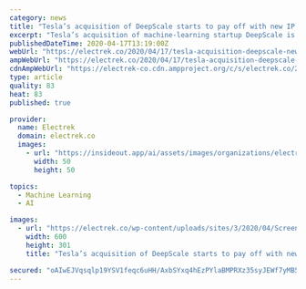 ```yaml
---
category: news
title: "Tesla’s acquisition of DeepScale starts to pay off with new IP in machine learning"
excerpt: "Tesla’s acquisition of machine-learning startup DeepScale is starting to pay off, with the team hired through the acquisition starting to deliver new IP for the automaker. Late last year, it was revealed that Tesla acquired DeepScale, a Bay Area-based startup that focuses on “Deep Neural Network (DNN)” for self-driving vehicles ..."
publishedDateTime: 2020-04-17T13:19:00Z
webUrl: "https://electrek.co/2020/04/17/tesla-acquisition-deepscale-new-ip-machine-learning/"
ampWebUrl: "https://electrek.co/2020/04/17/tesla-acquisition-deepscale-new-ip-machine-learning/amp/"
cdnAmpWebUrl: "https://electrek-co.cdn.ampproject.org/c/s/electrek.co/2020/04/17/tesla-acquisition-deepscale-new-ip-machine-learning/amp/"
type: article
quality: 83
heat: 83
published: true

provider:
  name: Electrek
  domain: electrek.co
  images:
    - url: "https://insideout.app/ai/assets/images/organizations/electrek.co-50x50.jpg"
      width: 50
      height: 50

topics:
  - Machine Learning
  - AI

images:
  - url: "https://electrek.co/wp-content/uploads/sites/3/2020/04/Screen-Shot-2020-04-17-at-5.50.22-AM-e1587128191319.jpg?quality=82&strip=all&w=600"
    width: 600
    height: 301
    title: "Tesla’s acquisition of DeepScale starts to pay off with new IP in machine learning"

secured: "oAIwEJVqsqlp19YSV1feqc6uHH/AxbSYxq4hEzPYlaBMPRXz35syJEWf7yMB5vK4v3LVCXgtC37V5Kl8F3yaCwjq9nI8DfR3GPEACptW7roLzrIFNROHLnesOBgr5INLtY2PC10JZFep4u0vwm0FDZr31gI+iFrT6Lk4KMwjCkBYFmemSgV3PeVKz/xNX2Um4HF5jWJzgL2rOHgneyxFAsps5IWU97B26DJrUz7aOfkSkubhcv2OSSd5Qz1GO+VD5aazumfHbWv4HLF+aTjzU3Cu33QK7d6PPF6nSp3qLQW0iFhRayyMmelGxVwhOaq8;aeiBnt2ouI5VE6BgGY/BGw=="
---
```


